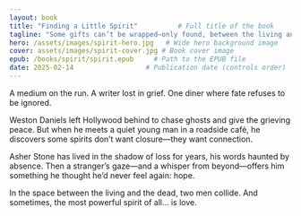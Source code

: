 ```yaml
---
layout: book
title: "Finding a Little Spirit"          # Full title of the book
tagline: "Some gifts can’t be wrapped—only found, between the living and the beyond..."     # Subtitle, hook, or mood phrase
hero: /assets/images/spirit-hero.jpg   # Wide hero background image
cover: assets/images/spirit-cover.jpg # Book cover image
epub: /books/spirit/spirit.epub     # Path to the EPUB file
date: 2025-02-14                  # Publication date (controls order)
---
```

A medium on the run. A writer lost in grief. One diner where fate refuses to be ignored.

Weston Daniels left Hollywood behind to chase ghosts and give the grieving peace. But when he meets a quiet young man in a roadside café, he discovers some spirits don’t want closure—they want connection.

Asher Stone has lived in the shadow of loss for years, his words haunted by absence. Then a stranger’s gaze—and a whisper from beyond—offers him something he thought he’d never feel again: hope.

In the space between the living and the dead, two men collide. And sometimes, the most powerful spirit of all… is love.


<!-- Book content here -->

<script type="application/ld+json">
{
  "@context": "https://schema.org",
  "@type": "Book",
  "name": "Finding a Little Spirit",
  "author": {
    "@type": "Person",
    "name": "Jack Harper"
  },
  "genre": ["MM Romance", "Romcom", "Age Gap Romance", "Supernatural", "Queer Fiction"],
  "description": "A cleaner romance for fans of MM with no heat on page. Medium-actor finds love on the road less traveled. - Totally free to read online.",
  "url": "https://jackharperbooks.github.io/harperpages/books/spirit",
  "image": "https://jackharperbooks.github.io/harperpages/assets/images/spirit-cover.jpg",
  "bookFormat": "EBook",
  "inLanguage": "en",
  "datePublished": "2025-02-14",
  "isAccessibleForFree": true,
  "offers": {
    "@type": "Offer",
    "price": "0.00",
    "priceCurrency": "USD",
    "availability": "https://schema.org/InStock",
    "url": "https://jackharperbooks.github.io/harperpages/books/spirit"
  },
  "publisher": {
    "@type": "Organization",
    "name": "HarperPages"
  },
  "keywords": "free gay romance, MM romance, Daddy/boy, Age Gap Romance, paranormal romance, fated mates, Hurt/comfort romance, queer love story, steamy gay fiction, emotionally charged fiction, romcom,"
}
</script>
